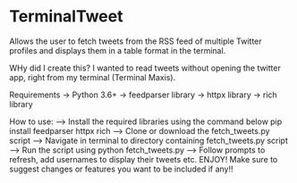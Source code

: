 # TerminalTweet
Allows the user to fetch tweets from the RSS feed of multiple Twitter profiles and displays them in a table format in the terminal. 

WHy did I create this?
I wanted to read tweets without opening the twitter app, right from my terminal (Terminal Maxis). 

Requirements 
-> Python 3.6+
-> feedparser library 
-> httpx library
-> rich library 

How to use:
--> Install the required libraries using the command below
             pip install feedparser httpx rich
--> Clone or download the fetch_tweets.py script
--> Navigate in terminal to directory containing fetch_tweets.py script
--> Run the script using 
             python fetch_tweets.py 
--> Follow prompts to refresh, add usernames to display their tweets etc.
ENJOY! Make sure to suggest changes or features you want to be included if any!!
